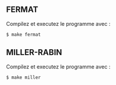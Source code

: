 ## FERMAT

Compilez et executez le programme avec :

```
$ make fermat
```

## MILLER-RABIN

Compilez et executez le programme avec :

```
$ make miller
```
